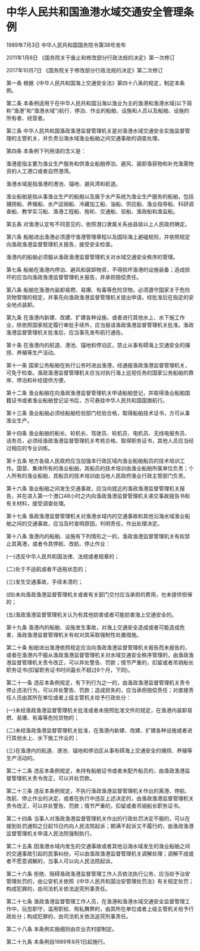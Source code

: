 # 中华人民共和国渔港水域交通安全管理条例

1989年7月3日 中华人民共和国国务院令第38号发布　

2011年1月8日 《国务院关于废止和修改部分行政法规的决定》第一次修订　

2017年10月7日 《国务院关于修改部分行政法规的决定》第二次修订　

<!-- INFO END -->

第一条 根据《中华人民共和国海上交通安全法》第四十八条的规定，制定本条例。

第二条 本条例适用于在中华人民共和国沿海以渔业为主的渔港和渔港水域(以下简称“渔港”和“渔港水域”)航行、停泊、作业的船舶、设施和人员以及船舶、设施的所有者、经营者。

第三条 中华人民共和国渔政渔港监督管理机关是对渔港水域交通安全实施监督管理的主管机关，并负责沿海水域渔业船舶之间交通事故的调查处理。

第四条 本条例下列用语的含义是：

渔港是指主要为渔业生产服务和供渔业船舶停泊、避风、装卸渔获物和补充渔需物资的人工港口或者自然港湾。

渔港水域是指渔港的港池、锚地、避风湾和航道。

渔业船舶是指从事渔业生产的船舶以及属于水产系统为渔业生产服务的船舶，包括捕捞船、养殖船、水产运销船、冷藏加工船、油船、供应船、渔业指导船、科研调查船、教学实习船、渔港工程船、拖轮、交通船、驳船、渔政船和渔监船。

第五条 对渔港认定有不同意见的，依照港口隶属关系由县级以上人民政府确定。

第六条 船舶进出渔港必须遵守渔港管理章程以及国际海上避碰规则，并依照规定向渔政渔港监督管理机关报告，接受安全检查。

渔港内的船舶必须服从渔政渔港监督管理机关对水域交通安全秩序的管理。

第七条 船舶在渔港内停泊、避风和装卸物资，不得损坏渔港的设施装备；造成损坏的应当向渔政渔港监督管理机关报告，并承担赔偿责任。

第八条 船舶在渔港内装卸易燃、易爆、有毒等危险货物，必须遵守国家关于危险货物管理的规定，并事先向渔政渔港监督管理机关提出申请，经批准后在指定的安全地点装卸。

第九条 在渔港内新建、改建、扩建各种设施，或者进行其他水上、水下施工作业，除依照国家规定履行审批手续外，应当报请渔政渔港监督管理机关批准。渔政渔港监督管理机关批准后，应当事先发布航行通告。

第十条 在渔港内的航道、港池、锚地和停泊区，禁止从事有碍海上交通安全的捕捞、养殖等生产活动。

第十一条 国家公务船舶在执行公务时进出渔港，经通报渔政渔港监督管理机关，可免于检查。渔政渔港监督管理机关应当对执行海上巡视任务的国家公务船舶的靠岸、停泊和补给提供方便。

第十二条 渔业船舶在向渔政渔港监督管理机关申请船舶登记，并取得渔业船舶国籍证书或者渔业船舶登记证书后，方可悬挂中华人民共和国国旗航行。

第十三条 渔业船舶必须经船舶检验部门检验合格，取得船舶技术证书，方可从事渔业生产。

第十四条 渔业船舶的船长、轮机长、驾驶员、轮机员、电机员、无线电报务员、话务员，必须经渔政渔港监督管理机关考核合格，取得职务证书，其他人员应当经过相应的专业训练。

第十五条 地方各级人民政府应当加强本行政区域内渔业船舶船员的技术培训工作。国营、集体所有的渔业船舶，其船员的技术培训由渔业船舶所属单位负责；个人所有的渔业船舶，其船员的技术培训由当地人民政府渔业行政主管部门负责。

第十六条 渔业船舶之间发生交通事故，应当向就近的渔政渔港监督管理机关报告，并在进入第一个港口48小时之内向渔政渔港监督管理机关递交事故报告书和有关材料，接受调查处理。

第十七条 渔政渔港监督管理机关对渔港水域内的交通事故和其他沿海水域渔业船舶之间的交通事故，应当及时查明原因，判明责任，作出处理决定。

第十八条 渔港内的船舶、设施有下列情形之一的，渔政渔港监督管理机关有权禁止其离港，或者令其停航、改航、停止作业：

(一)违反中华人民共和国法律、法规或者规章的；

(二)处于不适航或者不适拖状态的；

(三)发生交通事故，手续未清的；

(四)未向渔政渔港监督管理机关或者有关部门交付应当承担的费用，也未提供担保的；

(五)渔政渔港监督管理机关认为有其他妨害或者可能妨害海上交通安全的。

第十九条 渔港内的船舶、设施发生事故，对海上交通安全造成或者可能造成危害，渔政渔港监督管理机关有权对其采取强制性处置措施。

第二十条 船舶进出渔港依照规定应当向渔政渔港监督管理机关报告而未报告的，或者在渔港内不服从渔政渔港监督管理机关对水域交通安全秩序管理的，由渔政渔港监督管理机关责令改正，可以并处警告、罚款；情节严重的，扣留或者吊销船长职务证书(扣留职务证书时间最长不超过6个月，下同)。

第二十一条 违反本条例规定，有下列行为之一的，由渔政渔港监督管理机关责令停止违法行为，可以并处警告、罚款；造成损失的，应当承担赔偿责任；对直接责任人员由其所在单位或者上级主管机关给予行政处分：

(一)未经渔政渔港监督管理机关批准或者未按照批准文件的规定，在渔港内装卸易燃、易爆、有毒等危险货物的；

(二)未经渔政渔港监督管理机关批准，在渔港内新建、改建、扩建各种设施或者进行其他水上、水下施工作业的；

(三)在渔港内的航道、港池、锚地和停泊区从事有碍海上交通安全的捕捞、养殖等生产活动的。

第二十二条 违反本条例规定，未持有船舶证书或者未配齐船员的，由渔政渔港监督管理机关责令改正，可以并处罚款。

第二十三条 违反本条例规定，不执行渔政渔港监督管理机关作出的离港、停航、改航、停止作业的决定，或者在执行中违反上述决定的，由渔政渔港监督管理机关责令改正，可以并处警告、罚款；情节严重的，扣留或者吊销船长职务证书。

第二十四条 当事人对渔政渔港监督管理机关作出的行政处罚决定不服的，可以在接到处罚通知之日起15日内向人民法院起诉；期满不起诉又不履行的，由渔政渔港监督管理机关申请人民法院强制执行。

第二十五条 因渔港水域内发生的交通事故或者其他沿海水域发生的渔业船舶之间的交通事故引起的民事纠纷，可以由渔政渔港监督管理机关调解处理；调解不成或者不愿意调解的，当事人可以向人民法院起诉。

第二十六条 拒绝、阻碍渔政渔港监督管理工作人员依法执行公务，应当给予治安管理处罚的，由公安机关依照《中华人民共和国治安管理处罚法》有关规定处罚；构成犯罪的，由司法机关依法追究刑事责任。

第二十七条 渔政渔港监督管理工作人员，在渔港和渔港水域交通安全监督管理工作中，玩忽职守，滥用职权、徇私舞弊的，由其所在单位或者上级主管机关给予行政处分；构成犯罪的，由司法机关依法追究刑事责任。

第二十八条 本条例实施细则由农业农村部制定。

第二十九条 本条例自1989年8月1日起施行。
